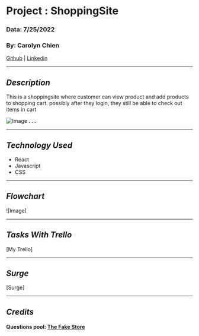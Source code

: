 # Project : ShoppingSite

### Data: 7/25/2022

### By: Carolyn Chien

[Github](https://github.com/Carolynchien) |
[Linkedin](https://www.linkedin.com/in/yin-ting-chien-6a14b8161/)

---

## _*Description*_

This is a shoppingsite where customer can view product and add products to shopping cart. possibly after they login, they still be able to check out items in cart

![Image](https://i.ytimg.com/vi/5RgH4TwHhMU/maxresdefault.jpg)
**. ...**

---

## _*Technology Used*_

- React
- Javascript
- CSS

---

## _*Flowchart*_

![Image]

---

## _*Tasks With Trello*_

[My Trello]

---

## _*Surge*_

[Surge]

---

## _*Credits*_

#### Questions pool: [The Fake Store ](https://fakestoreapi.com/)

####

